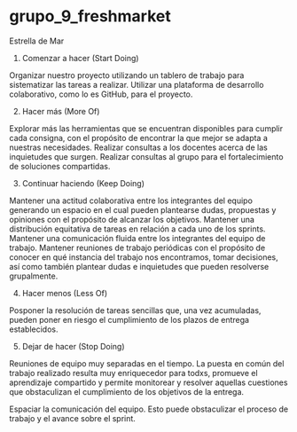 # grupo_9_freshmarket

Estrella de Mar

1. Comenzar a hacer (Start Doing)

Organizar nuestro proyecto utilizando un tablero de trabajo para sistematizar las tareas a realizar.
Utilizar una plataforma de desarrollo colaborativo, como lo es GitHub, para el proyecto. 

2. Hacer más (More Of)

Explorar más las herramientas que se encuentran disponibles para cumplir cada consigna, con el propósito de encontrar la que mejor se adapta a nuestras necesidades.
Realizar consultas a los docentes acerca de las inquietudes que surgen.
Realizar consultas al grupo para el fortalecimiento de soluciones compartidas. 


3. Continuar haciendo (Keep Doing)

Mantener una actitud colaborativa entre los integrantes del equipo generando un espacio en el cual pueden plantearse dudas, propuestas y opiniones con el propósito de alcanzar los objetivos.
Mantener una distribución equitativa de tareas en relación a cada uno de los sprints. 
Mantener una comunicación fluida entre los integrantes del equipo de trabajo. 
Mantener reuniones de trabajo periódicas con el propósito de conocer en qué instancia del trabajo nos encontramos, tomar decisiones, así como también plantear dudas e inquietudes que pueden resolverse grupalmente.

4. Hacer menos (Less Of)
	
Posponer la resolución de tareas sencillas que, una vez acumuladas, pueden poner en riesgo el cumplimiento de los plazos de entrega establecidos.


5. Dejar de hacer (Stop Doing)

Reuniones de equipo muy separadas en el tiempo. 
La puesta en común del trabajo realizado resulta muy enriquecedor para todxs, promueve el aprendizaje compartido y permite monitorear y resolver aquellas cuestiones que obstaculizan el cumplimiento de los objetivos de la entrega.

Espaciar la comunicación del equipo.
Esto puede obstaculizar el proceso de trabajo y el avance sobre el sprint.

